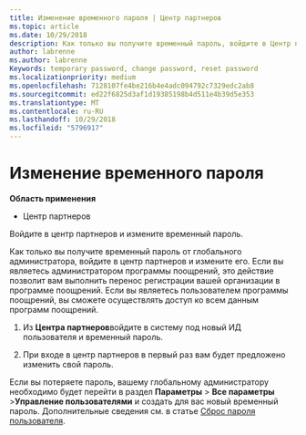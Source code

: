 ```yaml
---
title: Изменение временного пароля | Центр партнеров
ms.topic: article
ms.date: 10/29/2018
description: Как только вы получите временный пароль, войдите в Центр партнеров и измените его.
author: labrenne
ms.author: labrenne
Keywords: temporary password, change password, reset password
ms.localizationpriority: medium
ms.openlocfilehash: 7128107fe4be216b4e4adc094792c7329edc2ab8
ms.sourcegitcommit: ed22f6825d3af1d19385198b4d511e4b39d5e353
ms.translationtype: MT
ms.contentlocale: ru-RU
ms.lasthandoff: 10/29/2018
ms.locfileid: "5796917"
---
```

# <a name="change-your-temporary-password"></a>Изменение временного пароля

**Область применения**

-  Центр партнеров

Войдите в центр партнеров и измените временный пароль.

Как только вы получите временный пароль от глобального администратора, войдите в центр партнеров и измените его. Если вы являетесь администратором программы поощрений, это действие позволит вам выполнить перенос регистрации вашей организации в программе поощрений. Если вы являетесь пользователем программы поощрений, вы сможете осуществлять доступ ко всем данным программ поощрений.

1.  Из **Центра партнеров**войдите в систему под новый ИД пользователя и временный пароль.

2.  При входе в центр партнеров в первый раз вам будет предложено изменить свой пароль.

Если вы потеряете пароль, вашему глобальному администратору необходимо будет перейти в раздел **Параметры** > **Все параметры** >**Управление пользователями** и создать для вас новый временный пароль.
Дополнительные сведения см. в статье [Сброс пароля пользователя](reset-a-user-password.md).


 

 



